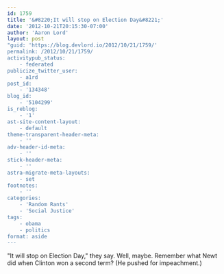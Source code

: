 ```yaml
---
id: 1759
title: '&#8220;It will stop on Election Day&#8221;'
date: '2012-10-21T20:15:30-07:00'
author: 'Aaron Lord'
layout: post
"guid: 'https://blog.devlord.io/2012/10/21/1759/'
permalink: /2012/10/21/1759/
activitypub_status:
    - federated
publicize_twitter_user:
    - a1rd
post_id:
    - '134348'
blog_id:
    - '5104299'
is_reblog:
    - '1'
ast-site-content-layout:
    - default
theme-transparent-header-meta:
    - ''
adv-header-id-meta:
    - ''
stick-header-meta:
    - ''
astra-migrate-meta-layouts:
    - set
footnotes:
    - ''
categories:
    - 'Random Rants'
    - 'Social Justice'
tags:
    - obama
    - politics
format: aside
---
```


"It will stop on Election Day," they say. Well, maybe. Remember what Newt did when Clinton won a second term? (He pushed for impeachment.)